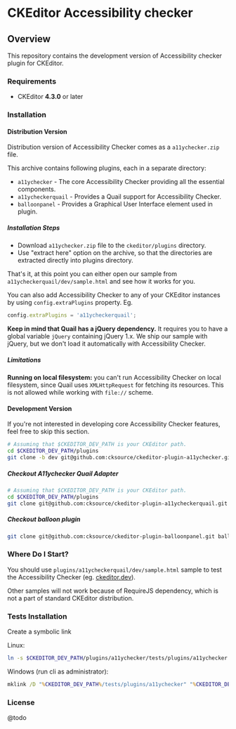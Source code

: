 CKEditor Accessibility checker
==================================================

## Overview

This repository contains the development version of Accessibility checker plugin for CKEditor.

### Requirements

* CKEditor **4.3.0** or later

### Installation

#### Distribution Version

Distribution version of Accessibility Checker comes as a `a11ychecker.zip` file.

This archive contains following plugins, each in a separate directory:

* `a11ychecker` - The core Accessibility Checker providing all the essential components.
* `a11ycheckerquail` - Provides a Quail support for Accessibility Checker.
* `balloonpanel` - Provides a Graphical User Interface element used in plugin.

##### Installation Steps

* Download `a11ychecker.zip` file to the `ckeditor/plugins` directory.
* Use "extract here" option on the archive, so that the directories are extracted directly into plugins directory.

That's it, at this point you can either open our sample from `a11ycheckerquail/dev/sample.html` and see how it works for you.

You can also add Accessibility Checker to any of your CKEditor instances by using `config.extraPlugins` property. Eg.

```javascript
config.extraPlugins = 'a11ycheckerquail';
```

**Keep in mind that Quail has a jQuery dependency.** It requires you to have a global variable `jQuery` containing jQuery 1.x. We ship our sample with jQuery, but we don't load it automatically with Accessibility Checker.

##### Limitations

**Running on local filesystem:** you can't run Accessibility Checker on local filesystem, since Quail uses `XMLHttpRequest` for fetching its resources. This is not allowed while working with `file://` scheme.

#### Development Version

If you're not interested in developing core Accessibility Checker features, feel free to skip this section.

```bash
# Assuming that $CKEDITOR_DEV_PATH is your CKEditor path.
cd $CKEDITOR_DEV_PATH/plugins
git clone -b dev git@github.com:cksource/ckeditor-plugin-a11ychecker.git a11ychecker
```

##### Checkout A11ychecker Quail Adapter

```bash
# Assuming that $CKEDITOR_DEV_PATH is your CKEditor path.
cd $CKEDITOR_DEV_PATH/plugins
git clone git@github.com:cksource/ckeditor-plugin-a11ycheckerquail.git a11ycheckerquail
```

##### Checkout balloon plugin

```bash
git clone git@github.com:cksource/ckeditor-plugin-balloonpanel.git balloonpanel
```

### Where Do I Start?

You should use `plugins/a11ycheckerquail/dev/sample.html` sample to test the Accessibility Checker (eg. [ckeditor.dev](http://ckeditor.dev/plugins/a11ycheckerquail/dev/sample.html)).

Other samples will not work because of RequireJS dependency, which is not a part of standard CKEditor distribution.

### Tests Installation

Create a symbolic link

Linux:

```bash
ln -s $CKEDITOR_DEV_PATH/plugins/a11ychecker/tests/plugins/a11ychecker $CKEDITOR_DEV_PATH/tests/plugins/a11ychecker
```

Windows (run cli as administrator):

```bat
mklink /D "%CKEDITOR_DEV_PATH%/tests/plugins/a11ychecker" "%CKEDITOR_DEV_PATH%/plugins/a11ychecker/tests/plugins/a11ychecker"
```

### License

@todo

